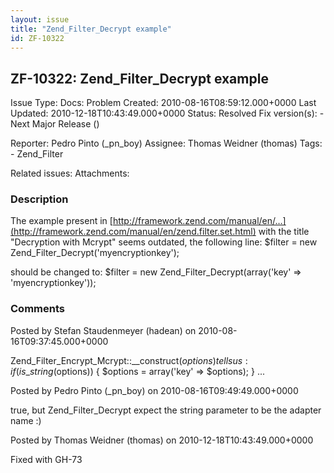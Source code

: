 ```yaml
---
layout: issue
title: "Zend_Filter_Decrypt example"
id: ZF-10322
---
```


ZF-10322: Zend\_Filter\_Decrypt example
---------------------------------------

 Issue Type: Docs: Problem Created: 2010-08-16T08:59:12.000+0000 Last Updated: 2010-12-18T10:43:49.000+0000 Status: Resolved Fix version(s): - Next Major Release ()
 
 Reporter:  Pedro Pinto (\_pn\_boy)  Assignee:  Thomas Weidner (thomas)  Tags: - Zend\_Filter
 
 Related issues: 
 Attachments: 
### Description

The example present in [http://framework.zend.com/manual/en/…](http://framework.zend.com/manual/en/zend.filter.set.html) with the title "Decryption with Mcrypt" seems outdated, the following line: $filter = new Zend\_Filter\_Decrypt('myencryptionkey');

should be changed to: $filter = new Zend\_Filter\_Decrypt(array('key' => 'myencryptionkey'));

 

 

### Comments

Posted by Stefan Staudenmeyer (hadean) on 2010-08-16T09:37:45.000+0000

Zend\_Filter\_Encrypt\_Mcrypt::\_\_construct($options) tells us: if (is\_string($options)) { $options = array('key' => $options); } ...

 

 

Posted by Pedro Pinto (\_pn\_boy) on 2010-08-16T09:49:49.000+0000

true, but Zend\_Filter\_Decrypt expect the string parameter to be the adapter name :)

 

 

Posted by Thomas Weidner (thomas) on 2010-12-18T10:43:49.000+0000

Fixed with GH-73

 

 
